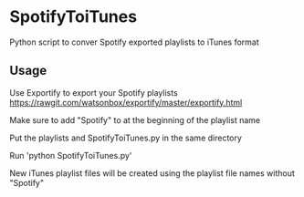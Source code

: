 # SpotifyToiTunes
Python script to conver Spotify exported playlists to iTunes format

## Usage

Use Exportify to export your Spotify playlists
https://rawgit.com/watsonbox/exportify/master/exportify.html

Make sure to add "Spotify" to at the beginning of the playlist name

Put the playlists and SpotifyToiTunes.py in the same directory

Run 'python SpotifyToiTunes.py'

New iTunes playlist files will be created using the playlist file names without "Spotify"
